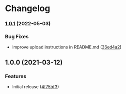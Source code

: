 # Changelog

### [1.0.1](https://www.github.com/fortify-ps/fortify-ssc-parser-sample/compare/v1.0.0...v1.0.1) (2022-05-03)


### Bug Fixes

* Improve upload instructions in README.md ([36ed4a2](https://www.github.com/fortify-ps/fortify-ssc-parser-sample/commit/36ed4a258136a52137cafa0fb9682bcff89ab637))

## 1.0.0 (2021-03-12)


### Features

* Initial release ([4f75bf3](https://www.github.com/fortify-ps/fortify-ssc-parser-sample/commit/4f75bf3c9cb821b8981760769c1713b8b87f3f71))
